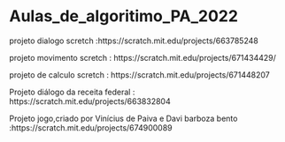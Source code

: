 # Aulas_de_algoritimo_PA_2022
<p>projeto dialogo scretch :https://scratch.mit.edu/projects/663785248</p>
<p>projeto movimento scretch : https://scratch.mit.edu/projects/671434429/</p>
<p>projeto de calculo scretch : https://scratch.mit.edu/projects/671448207</p>
<p>Projeto diálogo da receita federal : https://scratch.mit.edu/projects/663832804</p>
<p>Projeto jogo,criado por Vinícius de Paiva e Davi barboza bento  :https://scratch.mit.edu/projects/674900089<p> 
